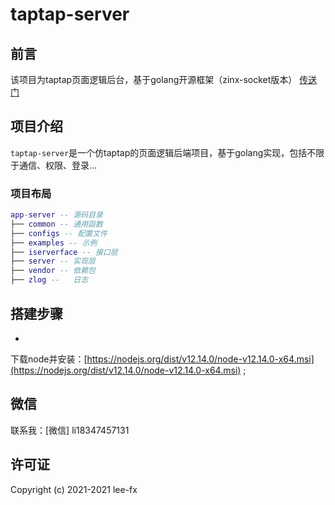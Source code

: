 # taptap-server

## 前言

该项目为taptap页面逻辑后台，基于golang开源框架（zinx-socket版本） [传送门](https://github.com/aceld/zinx)

## 项目介绍

`taptap-server`是一个仿taptap的页面逻辑后端项目，基于golang实现，包括不限于通信、权限、登录...

### 项目布局

``` lua
app-server -- 源码目录
├── common -- 通用函数
├── configs -- 配置文件
├── examples -- 示例
├── iserverface -- 接口层
├── server -- 实现层
├── vendor -- 依赖包
├── zlog --   日志

```

## 搭建步骤

-
下载node并安装：[https://nodejs.org/dist/v12.14.0/node-v12.14.0-x64.msi](https://nodejs.org/dist/v12.14.0/node-v12.14.0-x64.msi)
;


## 微信

联系我：[微信]
li18347457131

## 许可证

Copyright (c) 2021-2021 lee-fx
